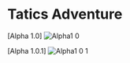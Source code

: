 # Tatics Adventure

[Alpha 1.0]
![Alpha1 0](https://github.com/HongDaHyun/Tactics-Adventure/assets/101586627/964ae324-4319-4b5a-b337-d3d2884fe45a)

[Alpha 1.0.1]
![Alpha1 0 1](https://github.com/HongDaHyun/Tactics-Adventure/assets/101586627/75efc4fa-7e4b-46db-9ce9-507196031c6d)